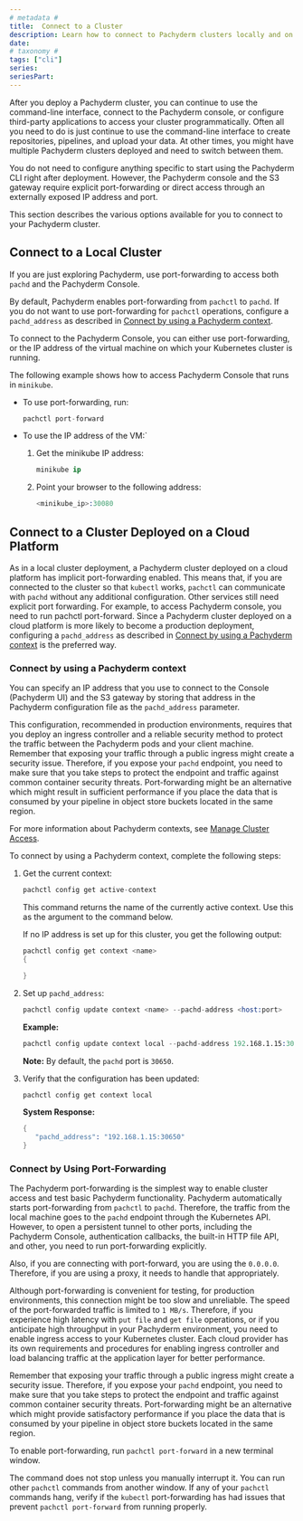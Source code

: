 ```yaml
---
# metadata # 
title:  Connect to a Cluster
description: Learn how to connect to Pachyderm clusters locally and on the cloud.
date: 
# taxonomy #
tags: ["cli"]
series:
seriesPart:
--- 
```


After you deploy a Pachyderm cluster, you can continue to use
the command-line interface, connect to the Pachyderm console, or
configure third-party applications to access your cluster programmatically.
Often all you need to do is just continue to use the command-line
interface to create repositories, pipelines, and upload your data.
At other times, you might have multiple Pachyderm clusters deployed
and need to switch between them.

You do not need to configure anything specific to start using the
Pachyderm CLI right after deployment. However, the Pachyderm
console and the S3 gateway require
explicit port-forwarding or direct access through an externally
exposed IP address and port.

This section describes the various options available for you to connect
to your Pachyderm cluster.

## Connect to a Local Cluster

If you are just exploring Pachyderm, use port-forwarding to
access both `pachd` and the Pachyderm Console.

By default, Pachyderm enables port-forwarding from `pachctl` to `pachd`.
If you do not want to use port-forwarding for `pachctl` operations,
configure a `pachd_address` as described in
[Connect by using a Pachyderm context](#connect-by-using-a-pachyderm-context).

To connect to the Pachyderm Console, you can either use port-forwarding,
or the IP address of the virtual machine on which your Kubernetes cluster
is running.

The following example shows how to access Pachyderm Console
that runs in `minikube`.

* To use port-forwarding, run:

  ```s
  pachctl port-forward
  ```

* To use the IP address of the VM:`

  1. Get the minikube IP address:

     ```s
     minikube ip
     ```

  1. Point your browser to the following address:

     ```s
     <minikube_ip>:30080
     ```

## Connect to a Cluster Deployed on a Cloud Platform

As in a local cluster deployment, a Pachyderm cluster
deployed on a cloud platform has implicit port-forwarding enabled.
This means that, if you are connected to the cluster so
that `kubectl` works, `pachctl` can communicate with `pachd`
without any additional configuration.
Other services still need explicit port forwarding.
For example, to access Pachyderm console,
you need to run pachctl port-forward.
Since a Pachyderm cluster
deployed on a cloud platform is more likely to become
a production deployment, configuring a `pachd_address`
as described in
[Connect by using a Pachyderm context](#connect-by-using-a-pachyderm-context)
is the preferred way.

### Connect by using a Pachyderm context

You can specify an IP address that you use to connect to the
Console (Pachyderm UI) and the S3 gateway by storing that address in the
Pachyderm configuration file as the `pachd_address` parameter.

This configuration, recommended in production environments, requires that you deploy an ingress controller
and a reliable security method to protect the traffic between the
Pachyderm pods and your client machine. Remember that exposing your
traffic through a public ingress might
create a security issue. Therefore, if you expose your `pachd` endpoint,
you need to make sure that you take steps to protect the endpoint and
traffic against common container security threats. Port-forwarding
might be an alternative which might result in sufficient performance
if you place the data that is consumed by your pipeline in object
store buckets located in the same region.

For more information about Pachyderm contexts, see
[Manage Cluster Access](../../manage/cluster-access).

To connect by using a Pachyderm context, complete the following
steps:

1. Get the current context:

      ```s
      pachctl config get active-context
      ```

      This command returns the name of the currently active context.
      Use this as the argument to the command below.

      If no IP address is set up for this cluster, you get the following
      output:

      ```s
      pachctl config get context <name>
      {

      }
      ```

1. Set up `pachd_address`:

      ```s
      pachctl config update context <name> --pachd-address <host:port>
      ```

      **Example:**

      ```s
      pachctl config update context local --pachd-address 192.168.1.15:30650
      ```

      **Note:** By default, the `pachd` port is `30650`.

1. Verify that the configuration has been updated:

      ```s
      pachctl config get context local
      ```

      **System Response:**

      ```s
      {
         "pachd_address": "192.168.1.15:30650"
      }
      ```

### Connect by Using Port-Forwarding

The Pachyderm port-forwarding is the simplest way to enable cluster access
and test basic Pachyderm functionality. Pachyderm automatically starts
port-forwarding from `pachctl` to `pachd`. Therefore, the traffic
from the local machine goes to the `pachd` endpoint through the
Kubernetes API. However, to open a persistent tunnel to other ports, including
the Pachyderm Console, authentication callbacks, the built-in HTTP
file API, and other, you need to run port-forwarding explicitly.

Also, if you are connecting with port-forward, you are using the `0.0.0.0`.
Therefore, if you are using a proxy, it needs to handle that appropriately.

Although port-forwarding is convenient for testing, for production
environments, this connection might be too slow and unreliable.
The speed of the port-forwarded traffic is limited to `1 MB/s`.
Therefore, if you experience high latency with `put file` and
`get file` operations, or if you anticipate high throughput
in your Pachyderm environment, you need to enable ingress access
to your Kubernetes cluster. Each cloud provider has its own
requirements and procedures for enabling ingress controller and
load balancing traffic at the application layer for better performance.

Remember that exposing your traffic through a public ingress might
create a security issue. Therefore, if you expose your `pachd` endpoint,
you need to make sure that you take steps to protect the endpoint and
traffic against common container security threats. Port-forwarding
might be an alternative which might provide satisfactory performance
if you place the data that is consumed by your pipeline in object
store buckets located in the same region.

To enable port-forwarding, run `pachctl port-forward` in a new terminal window.

The command does not stop unless you manually interrupt it.
You can run other `pachctl` commands from another window.
If any of your `pachctl` commands hang, verify if the
`kubectl` port-forwarding has had issues that prevent
`pachctl port-forward` from running properly.
